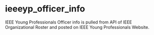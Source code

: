 # ieeeyp_officer_info

IEEE Young Professionals Officer info is pulled from API of IEEE Organizational Roster and posted on IEEE Young Professionals Website.
